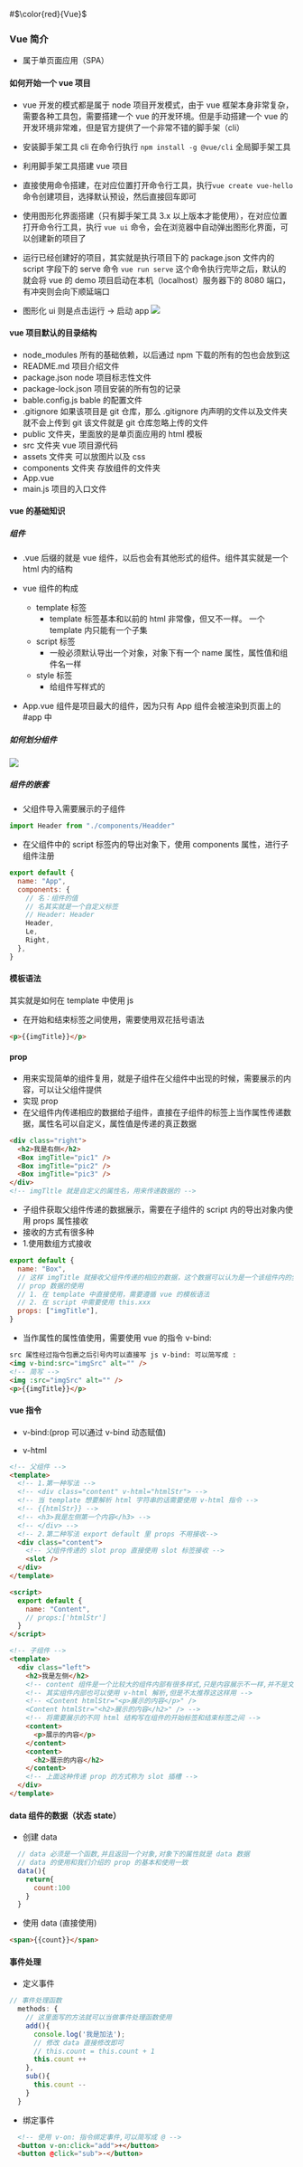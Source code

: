 #$\color{red}{Vue}$

<!-- <font color=#0099ff size=7 face="黑体">Vue</font> -->

### Vue 简介

- 属于单页面应用（SPA）

#### 如何开始一个 vue 项目

- vue 开发的模式都是属于 node 项目开发模式，由于 vue 框架本身非常复杂，需要各种工具包，需要搭建一个 vue 的开发环境。但是手动搭建一个 vue 的开发环境非常难，但是官方提供了一个非常不错的脚手架（cli）

- 安装脚手架工具 cli 在命令行执行 `npm install -g @vue/cli` 全局脚手架工具

- 利用脚手架工具搭建 vue 项目
- 直接使用命令搭建，在对应位置打开命令行工具，执行`vue create vue-hello` 命令创建项目，选择默认预设，然后直接回车即可
- 使用图形化界面搭建（只有脚手架工具 3.x 以上版本才能使用），在对应位置打开命令行工具，执行 `vue ui` 命令，会在浏览器中自动弹出图形化界面，可以创建新的项目了
- 运行已经创建好的项目，其实就是执行项目下的 package.json 文件内的 script 字段下的 serve 命令 `vue run serve` 这个命令执行完毕之后，默认的就会将 vue 的 demo 项目启动在本机（localhost）服务器下的 8080 端口，有冲突则会向下顺延端口
- 图形化 ui 则是点击运行 -> 启动 app
  <img src="./vue_lesson-img/WX20210311-223122@2x.png">

#### vue 项目默认的目录结构

- node_modules 所有的基础依赖，以后通过 npm 下载的所有的包也会放到这
- README.md 项目介绍文件
- package.json node 项目标志性文件
- package-lock.json 项目安装的所有包的记录
- bable.config.js bable 的配置文件
- .gitignore 如果该项目是 git 仓库，那么 .gitignore 内声明的文件以及文件夹就不会上传到 git 该文件就是 git 仓库忽略上传的文件
- public 文件夹，里面放的是单页面应用的 html 模板
- src 文件夹 vue 项目源代码
- assets 文件夹 可以放图片以及 css
- components 文件夹 存放组件的文件夹
- App.vue
- main.js 项目的入口文件

#### vue 的基础知识

##### 组件

- .vue 后缀的就是 vue 组件，以后也会有其他形式的组件。组件其实就是一个 html 内的结构
- vue 组件的构成

  - template 标签
    - template 标签基本和以前的 html 非常像，但又不一样。 一个 template 内只能有一个子集
  - script 标签
    - 一般必须默认导出一个对象，对象下有一个 name 属性，属性值和组件名一样
  - style 标签
    - 给组件写样式的

- App.vue 组件是项目最大的组件，因为只有 App 组件会被渲染到页面上的 #app 中

##### 如何划分组件

<img src="./vue_lesson-img/vue-huafen.png">

##### 组件的嵌套

- 父组件导入需要展示的子组件

```js
import Header from "./components/Headder"
```

- 在父组件中的 script 标签内的导出对象下，使用 components 属性，进行子组件注册

```js
export default {
  name: "App",
  components: {
    // 名：组件的值
    // 名其实就是一个自定义标签
    // Header: Header
    Header,
    Le,
    Right,
  },
}
```

#### 模板语法

其实就是如何在 template 中使用 js

- 在开始和结束标签之间使用，需要使用双花括号语法

```html
<p>{{imgTitle}}</p>
```

#### prop

- 用来实现简单的组件复用，就是子组件在父组件中出现的时候，需要展示的内容，可以让父组件提供
- 实现 prop
- 在父组件内传递相应的数据给子组件，直接在子组件的标签上当作属性传递数据，属性名可以自定义，属性值是传递的真正数据

```html
<div class="right">
  <h2>我是右侧</h2>
  <Box imgTitle="pic1" />
  <Box imgTitle="pic2" />
  <Box imgTitle="pic3" />
</div>
<!-- imgTltle 就是自定义的属性名，用来传递数据的 -->
```

- 子组件获取父组件传递的数据展示，需要在子组件的 script 内的导出对象内使用 props 属性接收
- 接收的方式有很多种
- 1.使用数组方式接收

```js
export default {
  name: "Box",
  // 这样 imgTitle 就接收父组件传递的相应的数据，这个数据可以认为是一个该组件内的全局变量随意使用。
  // prop 数据的使用
  // 1. 在 template 中直接使用，需要遵循 vue 的模板语法
  // 2. 在 script 中需要使用 this.xxx
  props: ["imgTitle"],
}
```

- 当作属性的属性值使用，需要使用 vue 的指令 v-bind:

```html
src 属性经过指令包裹之后引号内可以直接写 js v-bind: 可以简写成 :
<img v-bind:src="imgSrc" alt="" />
<!-- 简写 -->
<img :src="imgSrc" alt="" />
<p>{{imgTitle}}</p>
```

#### vue 指令

- v-bind:(prop 可以通过 v-bind 动态赋值)

- v-html

```html
<!-- 父组件 -->
<template>
  <!-- 1.第一种写法 -->
  <!-- <div class="content" v-html="htmlStr"> -->
  <!-- 当 template 想要解析 html 字符串的话需要使用 v-html 指令 -->
  <!-- {{htmlStr}} -->
  <!-- <h3>我是左侧第一个内容</h3> -->
  <!-- </div> -->
  <!-- 2.第二种写法 export default 里 props 不用接收-->
  <div class="content">
    <!-- 父组件传递的 slot prop 直接使用 slot 标签接收 -->
    <slot />
  </div>
</template>

<script>
  export default {
    name: "Content",
    // props:['htmlStr']
  }
</script>
```

```html
<!-- 子组件 -->
<template>
  <div class="left">
    <h2>我是左侧</h2>
    <!-- content 组件是一个比较大的组件内部有很多样式,只是内容展示不一样,并不是文字不一样,而是标签不一样,有时候可能展示 p 有时候可能展示 H2 有时候可能展示 a -->
    <!-- 其实组件内部也可以使用 v-html 解析,但是不太推荐这这样用 -->
    <!-- <Content htmlStr="<p>展示的内容</p>" />
    <Content htmlStr="<h2>展示的内容</h2>" /> -->
    <!-- 将需要展示的不同 html 结构写在组件的开始标签和结束标签之间 -->
    <content>
      <p>展示的内容</p>
    </content>
    <content>
      <h2>展示的内容</h2>
    </content>
    <!-- 上面这种传递 prop 的方式称为 slot 插槽 -->
  </div>
</template>
```

#### data 组件的数据（状态 state）

- 创建 data

```js
  // data 必须是一个函数,并且返回一个对象,对象下的属性就是 data 数据
  // data 的使用和我们介绍的 prop 的基本和使用一致
  data(){
    return{
      count:100
    }
  }
```

- 使用 data (直接使用)

```html
<span>{{count}}</span>
```

#### 事件处理

- 定义事件

```js
// 事件处理函数
  methods: {
    // 这里面写的方法就可以当做事件处理函数使用
    add(){
      console.log('我是加法');
      // 修改 data 直接修改即可
      // this.count = this.count + 1
      this.count ++
    },
    sub(){
      this.count --
    }
  }
```

- 绑定事件
```html
  <!-- 使用 v-on: 指令绑定事件,可以简写成 @ -->
  <button v-on:click="add">+</button>
  <button @click="sub">-</button>
```